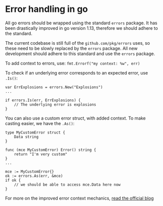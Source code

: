 # Error handling in go

All go errors should be wrapped using the standard `errors` package. It has been drastically improved in go version 1.13, therefore we should adhere to the standard.

The current codebase is still full of the `github.com/pkg/errors` uses, so these need to be slowly replaced by 
the `errors` package. All new development should adhere to this standard and use the `errors` package.

To add context to errors, use:
`fmt.Errorf("my context: %w", err)`

To check if an underlying error corresponds to an expected error, use `.Is()`:

```golang
var ErrExplosions = errors.New("Explosions")
...

if errors.Is(err, ErrExplosions) {
    // The underlying error is explosions
}
```

You can also use a custom error struct, with added context. To make casting easier, we have the `.As()`:

```golang
type MyCustomError struct {
    Data string
}

func (mce MyCustomError) Error() string {
    return "I'm very custom"
}
...

mce := MyCustomError{}
ok := errors.As(err, &mce)
if ok {
    // we should be able to access mce.Data here now
}

```

For more on the improved error context mechanics, [read the official blog](https://blog.golang.org/go1.13-errors)
